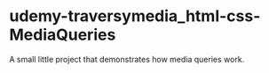 # udemy-traversymedia_html-css-MediaQueries
A small little project that demonstrates how media queries work.
